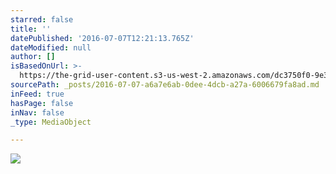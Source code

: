 ```yaml
---
starred: false
title: ''
datePublished: '2016-07-07T12:21:13.765Z'
dateModified: null
author: []
isBasedOnUrl: >-
  https://the-grid-user-content.s3-us-west-2.amazonaws.com/dc3750f0-9e32-4933-8f11-c356fc0470db.jpg
sourcePath: _posts/2016-07-07-a6a7e6ab-0dee-4dcb-a27a-6006679fa8ad.md
inFeed: true
hasPage: false
inNav: false
_type: MediaObject

---
```

![](https://the-grid-user-content.s3-us-west-2.amazonaws.com/dc3750f0-9e32-4933-8f11-c356fc0470db.jpg)